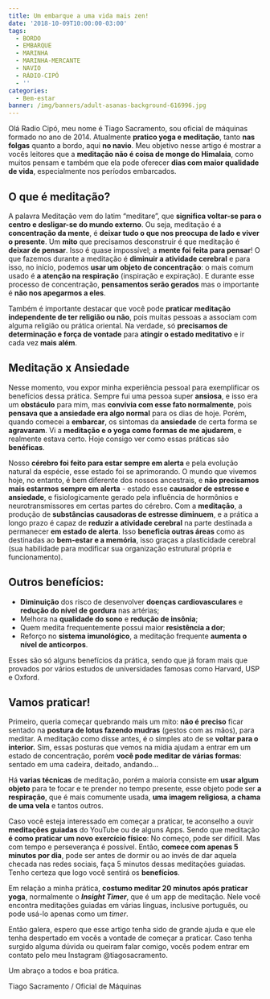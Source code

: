 ```yaml
---
title: Um embarque a uma vida mais zen!
date: '2018-10-09T10:00:00-03:00'
tags:
  - BORDO
  - EMBARQUE
  - MARINHA
  - MARINHA-MERCANTE
  - NAVIO
  - RÁDIO-CIPÓ
  - ''
categories:
  - Bem-estar
banner: /img/banners/adult-asanas-background-616996.jpg
---
```

Olá Radio Cipó, meu nome é Tiago Sacramento, sou oficial de máquinas formado no ano de 2014. Atualmente **pratico yoga e meditação**, tanto **nas folgas** quanto a bordo, aqui **no navio**. Meu objetivo nesse artigo é mostrar a vocês leitores que a **meditação não é coisa de monge do Himalaia**, como muitos pensam e também que ela pode oferecer **dias com maior qualidade de vida**, especialmente nos períodos embarcados.

## O que é meditação?

A palavra Meditação vem do latim “meditare”, que **significa voltar-se para o centro e desligar-se do mundo externo**. Ou seja, meditação é a **concentração da mente**, é **deixar tudo o que nos preocupa de lado e viver o presente**. Um **mito** que precisamos desconstruir é que meditação é **deixar de pensar**. Isso é quase impossível; a **mente foi feita para pensar**! O que fazemos durante a meditação é **diminuir a atividade cerebral** e para isso, no início, podemos **usar um objeto de concentração**: o mais comum usado é **a atenção na respiração** (inspiração e expiração). E durante esse processo de concentração, **pensamentos serão gerados** mas o importante é **não nos apegarmos a eles**.

Também é importante destacar que você pode **praticar meditação independente de ter religião ou não**, pois muitas pessoas a associam com alguma religião ou prática oriental. Na verdade, só **precisamos de determinação e força de vontade** para **atingir o estado meditativo** e ir cada vez **mais além**.

## Meditação x Ansiedade

Nesse momento, vou expor minha experiência pessoal para exemplificar os benefícios dessa prática. Sempre fui uma pessoa super **ansiosa**, e isso era um **obstáculo** para mim, mas **convivia com esse fato normalmente**, pois **pensava que a ansiedade era algo normal** para os dias de hoje. Porém, quando comecei a **embarcar**, os sintomas da **ansiedade** de certa forma se **agravaram**. Vi a **meditação e o yoga como formas de me ajudarem**, e realmente estava certo. Hoje consigo ver como essas práticas são **benéficas**.

Nosso **cérebro foi feito para estar sempre em alerta** e pela evolução natural da espécie, esse estado foi se aprimorando. O mundo que vivemos hoje, no entanto, é bem diferente dos nossos ancestrais, e **não precisamos mais estarmos sempre em alerta** - estado esse **causador de estresse e ansiedade**, e fisiologicamente gerado pela influência de hormônios e neurotransmissores em certas partes do cérebro. Com a **meditação**, a produção de **substâncias causadoras de estresse diminuem**, e a prática a longo prazo é capaz de **reduzir a atividade cerebral** na parte destinada a permanecer **em estado de alerta**. Isso **beneficia outras áreas** como as destinadas ao **bem-estar e a memória**, isso graças a plasticidade cerebral (sua habilidade para modificar sua organização estrutural própria e funcionamento).

## Outros benefícios:

* **Diminuição** dos risco de desenvolver **doenças cardiovasculares** e **redução do nível de gordura** nas artérias;
* Melhora na **qualidade do sono** e **redução de insônia**;
* Quem medita frequentemente possui maior **resistência a dor**;
* Reforço no **sistema imunológico**, a meditação frequente **aumenta o nível de anticorpos**.

Esses são só alguns benefícios da prática, sendo que já foram mais que provados por vários estudos de universidades famosas como Harvard, USP e Oxford.

## Vamos praticar!

Primeiro, queria começar quebrando mais um mito: **não é preciso** ficar sentado na **postura de lotus fazendo mudras** (gestos com as mãos), para meditar. A meditação como disse antes, é o simples ato de se **voltar para o interior.** Sim, essas posturas que vemos na mídia ajudam a entrar em um estado de concentração, porém **você pode meditar de várias formas**: sentado em uma cadeira, deitado, andando... 

Há **varias técnicas** de meditação, porém a maioria consiste em **usar algum objeto** para te focar e te prender no tempo presente, esse objeto pode ser **a respiração**, que é mais comumente usada, **uma imagem religiosa**, **a chama de uma vela** e tantos outros. 

Caso você esteja interessado em começar a praticar, te aconselho a ouvir **meditações guiadas** do YouTube ou de alguns Apps. Sendo que meditação **é como praticar um novo exercício físico**: No começo, pode ser difícil. Mas com tempo e perseverança é possível. Então, **comece com apenas 5 minutos por dia**, pode ser antes de dormir ou ao invés de dar aquela checada nas redes sociais, faça 5 minutos dessas meditações guiadas. Tenho certeza que logo você sentirá os **benefícios**. 

Em relação a minha prática, **costumo meditar 20 minutos após praticar yoga**, normalmente o _**Insight Timer**_, que é um app de meditação. Nele você encontra meditações guiadas em várias línguas, inclusive português, ou pode usá-lo apenas como um _timer_.

Então galera, espero que esse artigo tenha sido de grande ajuda e que ele tenha despertado em vocês a vontade de começar a praticar. Caso tenha surgido alguma dúvida ou queiram falar comigo, vocês podem entrar em contato pelo meu Instagram @tiagosacramento. 

Um abraço a todos e boa prática.

Tiago Sacramento / Oficial de Máquinas
